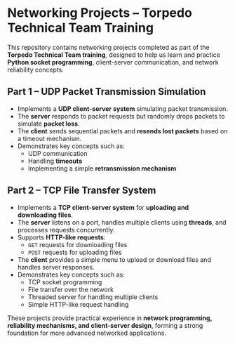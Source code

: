 # Networking Projects – Torpedo Technical Team Training

This repository contains networking projects completed as part of the **Torpedo Technical Team training**, designed to help us learn and practice **Python socket programming**, client-server communication, and network reliability concepts.

## Part 1 – UDP Packet Transmission Simulation

- Implements a **UDP client-server system** simulating packet transmission.  
- The **server** responds to packet requests but randomly drops packets to simulate **packet loss**.  
- The **client** sends sequential packets and **resends lost packets** based on a timeout mechanism.  
- Demonstrates key concepts such as:
  - UDP communication  
  - Handling **timeouts**  
  - Implementing a simple **retransmission mechanism**  

## Part 2 – TCP File Transfer System

- Implements a **TCP client-server system** for **uploading and downloading files**.  
- The **server** listens on a port, handles multiple clients using **threads**, and processes requests concurrently.  
- Supports **HTTP-like requests**:
  - `GET` requests for downloading files  
  - `POST` requests for uploading files  
- The **client** provides a simple menu to upload or download files and handles server responses.  
- Demonstrates key concepts such as:
  - TCP socket programming  
  - File transfer over the network  
  - Threaded server for handling multiple clients  
  - Simple HTTP-like request handling  

These projects provide practical experience in **network programming, reliability mechanisms, and client-server design**, forming a strong foundation for more advanced networked applications.
